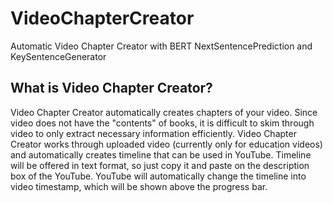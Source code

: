 # VideoChapterCreator
Automatic Video Chapter Creator with BERT NextSentencePrediction and KeySentenceGenerator

<!DOCTYPE html>
<html>
<body>

  <h2>What is Video Chapter Creator?</h1>
  <p>Video Chapter Creator automatically creates chapters of your video. Since video does not have the "contents" of books, it is difficult to skim through video to only extract necessary information efficiently. Video Chapter Creator works through uploaded video (currently only for education videos) and automatically creates timeline that can be used in YouTube. Timeline will be offered in text format, so just copy it and paste on the description box of the YouTube. YouTube will automatically change the timeline into video timestamp, which will be shown above the progress bar. <br> </p>

  
</body>
</html>


